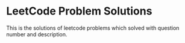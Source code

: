 # LeetCode Problem Solutions
 This is the solutions of leetcode problems which solved with question number and description.
